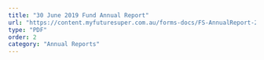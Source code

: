 ```yaml
---
title: "30 June 2019 Fund Annual Report"
url: "https://content.myfuturesuper.com.au/forms-docs/FS-AnnualReport-20191227.pdf"
type: "PDF"
order: 2
category: "Annual Reports"
---
```

